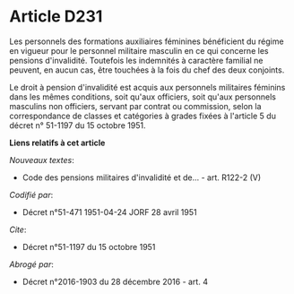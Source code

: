# Article D231

Les personnels des formations auxiliaires féminines bénéficient du régime en vigueur pour le personnel militaire masculin en
ce qui concerne les pensions d'invalidité. Toutefois les indemnités à caractère familial ne peuvent, en aucun cas, être
touchées à la fois du chef des deux conjoints.

Le droit à pension d'invalidité est acquis aux personnels militaires féminins dans les mêmes conditions, soit qu'aux
officiers, soit qu'aux personnels masculins non officiers, servant par contrat ou commission, selon la correspondance de
classes et catégories à grades fixées à l'article 5 du décret n° 51-1197 du 15 octobre 1951.

**Liens relatifs à cet article**

_Nouveaux textes_:

  - Code des pensions militaires d'invalidité et de... - art. R122-2 (V)

_Codifié par_:

  - Décret n°51-471 1951-04-24 JORF 28 avril 1951

_Cite_:

  - Décret n°51-1197 du 15 octobre 1951

_Abrogé par_:

  - Décret n°2016-1903 du 28 décembre 2016 - art. 4
